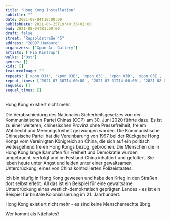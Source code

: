 ```yaml
---
title: "Hong Kong Installation"
subtitle: ""
date: 2021-08-04T18:00:00
publishDate: 2021-06-25T19:40:36+02:00
end: 2021-08-04T21:00:00
draft: false
street: "Repsoldstraße 45"
address: "20097 Hamburg"
organizers: ["Xpon-Art Gallery"]
artists: ['Pia Kintrup']
walks: ['Ost']
genres: []
kids: []
featuredImage: ""
repeats: ['xpon_03A', 'xpon_03B', 'xpon_03C', 'xpon_03D', 'xpon_03E', 'xpon_03G', 'xpon_03H', 'xpon_03I', 'xpon_03J']
repeat_times: ['2021-07-30T14:00:00', '2021-07-31T14:00:00', '2021-08-01T14:00:00', '2021-08-02T18:00:00', '2021-08-03T14:00:00', '2021-08-05T18:00:00', '2021-08-06T18:00:00', '2021-08-07T18:00:00', '2021-08-08T14:00:00']
sequels: []
sequel_times: []
---
```


Hong Kong existiert nicht mehr. 

Die Verabschiedung des Nationalen Sicherheitsgesetzes von der Kommunistischen Partei Chinas (CCP) am 30. Juni 2020 führte dazu. Es ist zu einer weiteren, chinesischen Provinz ohne Pressefreiheit, freiem Wahlrecht und Meinungsfreiheit gezwungen worden. Die Kommunistische Chinesische Partei hat die Vereinbarung von 1997 bei der Rückgabe Hong Kongs vom Vereinigten Königreich an China, die sich auf ein politisch weitesgehend freien Hong Kongs bezog, gebrochen. Die Menschen die in Hong Kong lange kämpften für Freiheit und Demokratie wurden umgebracht, verfolgt und im Festland China inhaftiert und gefoltert. Sie leben heute unter Angst und leiden unter einer gewaltsamen Unterdrückung, eines von China kontrollierten Polizeistaates. 

Ich bin häufig in Hong Kong gewesen und habe den Krieg in den Straßen dort selbst erlebt. All das ist ein Beispiel für eine gewaltsame Unterdrückung eines westlich-demokratisch geprägten Landes - es ist ein Beispiel für brutale Kolonialisierung im 21. Jahrhundert. 

Hong Kong existiert nicht mehr - es sind keine Menschenrechte übrig.

Wer kommt als Nächstes?